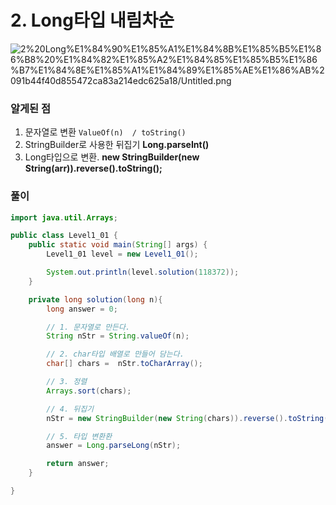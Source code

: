# 2. Long타입  내림차순

![2%20Long%E1%84%90%E1%85%A1%E1%84%8B%E1%85%B5%E1%86%B8%20%E1%84%82%E1%85%A2%E1%84%85%E1%85%B5%E1%86%B7%E1%84%8E%E1%85%A1%E1%84%89%E1%85%AE%E1%86%AB%2091b44f40d855472ca83a214edc625a18/Untitled.png](2%20Long%E1%84%90%E1%85%A1%E1%84%8B%E1%85%B5%E1%86%B8%20%E1%84%82%E1%85%A2%E1%84%85%E1%85%B5%E1%86%B7%E1%84%8E%E1%85%A1%E1%84%89%E1%85%AE%E1%86%AB%2091b44f40d855472ca83a214edc625a18/Untitled.png)

### 알게된 점

1. 문자열로 변환  `ValueOf(n)  / toString()` 
2. StringBuilder로 사용한 뒤집기  **Long.parseInt()**
3. Long타입으로 변환.  **new StringBuilder(new String(arr)).reverse().toString();**

### 풀이

```java
import java.util.Arrays;

public class Level1_01 {
    public static void main(String[] args) {
        Level1_01 level = new Level1_01();

        System.out.println(level.solution(118372));
    }

    private long solution(long n){
        long answer = 0;

        // 1. 문자열로 만든다.
        String nStr = String.valueOf(n);

        // 2. char타입 배열로 만들어 담는다.
        char[] chars =  nStr.toCharArray();

        // 3. 정렬
        Arrays.sort(chars);

        // 4. 뒤집기
        nStr = new StringBuilder(new String(chars)).reverse().toString();

        // 5. 타입 변환환
        answer = Long.parseLong(nStr);

        return answer;
    }

}
```
